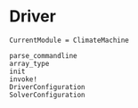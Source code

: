 # Driver

```@meta
CurrentModule = ClimateMachine
```

```@docs
parse_commandline
array_type
init
invoke!
DriverConfiguration
SolverConfiguration
```
